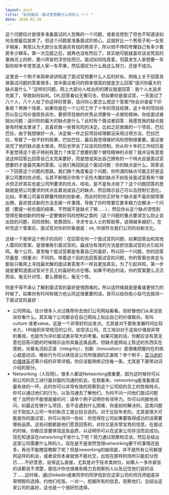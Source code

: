 ```yaml
---
layout: post
title: "如何面试：面试官想要什么样的人（一）"
date: 2016-02-28
---
```


这个问题估计是很多准备面试的人忽略的一个问题，或者说想到了但也不知道该如何去想最后放弃了。但这个问题是准备面试的核心。这就好比一个男孩子和一女孩子相亲，男孩认为大部分女孩喜欢有钱的男孩子，所以他不停的夸耀自己有多少套房多少辆车。第一次见面之后，就再也没有然后了。其实她可能就喜欢谈谈梵高的塞纳河上的桥，菱川师宣的浮世绘而已。面试如同找真爱，切莫发生人家想要一车梨你却辛辛苦苦送人家一车苹果，然后感叹为什么我这么努力，还是不成功。
<P> 这里说一个例子来简单讲讲知道了面试官想要什么人后的好处。网络上关于回答具体面试问题的答案很多，其中面试者问的频率很高的就是怎么回答“请问你最大的缺点是什么？”这样的问题。网上大部分人给出的的建议就是回答：我个人太追求完美了，导致如何如何。OK,回答看似无懈可击，但如果你是面试官，一天面试了八个人，八个人给了你这样的答案，请问你心里怎么想这个答案?你会对谁留下印象呢？再换个场景，如果你是在一个公司工作了十年的项目经理，这十年的项目经历以及公司价值观告诉你，要把项目做的优秀必须要有一点冒险精神。你给面试者抛出问题：请问你的最大的缺点是什么？此时有个面试者回答：我感觉我的缺点就是有时候太冒进了，总喜欢做一些冒风险的决定。比如之前我做的一个项目，巴拉巴拉，由于我想做好一点，决定做一件之前项目经理都没采用过得方法，巴拉巴拉，导致了一些不好的结果，巴拉巴拉，最后我觉得做好风险控制很重要。面试者说完了他的缺点是太冒进，然后也学会了应该风险控制。你从你十年的工作经历是不是觉得这个孩子特别有潜力？体现了想要的那个冒险精神的点呢？我并没有意思说这样回答比回答自己太完美要好，而是想说突出自己拥有的一个特点且是面试官想要的才是最完美的答案。让我们再回到这个面试问题：你的缺点是什么。简答说一下回答这个问题的思路。我们换个角度看这个问题，你所谓的缺点可能正好是这家公司要的优点呢。与其不断暗示你有个无伤大雅的缺点不如告诉面试官我有个缺点但正好其实也是公司所要求的优点。哈哈，是不是有点绕了？这个问题回答的思路就是把公司要求的优点反着说成自己的缺点，然后暗示自己可以去控制它恶化。比如，苹果公司喜欢颠覆传统的创新者，而此时的你正好有个缺点是不喜欢按常理出牌，喜欢尝试新的方法去做一件事情，导致了你时常要花更多精力去解决一个问题（要提一些负面的结果，不然就不是缺点了嘛……），然后你从这个缺点领悟到觉得在做创新的时候一定要做好风险控制之类的（这个问题的重点要讲怎么防止会出现的问题，风险控制，依靠团队，寻求专业人士的帮助等，说得越多越好）。在听完这个答案后，面试官对你的印象就是：ok, 你很符合我们公司的创新文化。</P>
<P> 总结一下我举这个例子的目的：在回答任何一个面试官的问题，如果回答出和其他人雷同的答案，是很难吸引面试官的。最成功有效的方法是抓住面试官的点引起共鸣。每个公司，甚至每个面试官都是有着自己的喜好，所以同一个问题，你的回答尽量是（侧重点）不同的。带着这个目的去回答面试官的问题，你的答案也肯定与那些只看网上寻找最优解的面试者答案不一样且更加真实。为了引起共鸣，第一步就是要知道面试官对于员工的喜好的点在哪。如果不明白的话，你的答案要么泛泛而谈，毫无针对性，要么模板化，毫无个性。</P>
<p>但是不得不承认了解到面试官的喜好是很困难的。所以这时候就是是看谁更努力的时候了。如果你有时间有精力也认同这很重要的话，我可以给你些小技巧去揣测一下面试官的喜好：

 - 公司网站。估计很多人点过推荐你去他们公司网站看看。但好像他们从来没告诉你看什么。其实每个公司都会在自己网站上贴出自己的价值取向，有叫culture 或者value。这是一个非常好的出发点。尤其是对于那些发展时间比较长久，HR组织非常规范的公司，如宝洁公司。员工培训对于这些价值观非常的重视，也是作为评价面试者非常大的考量。如果可能的话，你都应该有意无意在回答问题的时候暗示出你具备这类品质。但缺点是网站上陈述的东西实在笼统，光看名词如正直（integrity），创新（innovation）是很难把握内在的核心就是动词，哪些行为可以体现该公司所强调的正直呢？举个例子，[亚马逊的价值体系](https://www.amazon.jobs/zh/principles)还算介绍的非常详细。你应该能熟练记住每一条，尤其是下面带动词介绍的部分。
 - Networking（人际网）。很多人都说Networking很重要，因为这时候你可以和公司的员工进行面对面的沟通的机会。在我看来，networking是准备面试最有效的一环。此时你可以非常有效的观察到这个公司招的员工的性格特点。你可以通过他们的行为，以及沟通去了解他们。为何不问一问他们面试问题呢？当然你不能很直接的问：请举个例子证明你有领导力。你可以间接地询问，如最近在做什么项目，会不会遇到什么困难，你是如何解决的。这类问题对于刚加入公司一年的新员工是比较合适的。对于比较年老的，尤其是很大可能是你的面试官，你可以询问一些如：你觉得在公司如果要取得成功的话需要哪些品质。这些问题都是他们愿意回答的，对你又是非常宝贵的信息。在面试的时候，你都应该要体现这些品质，以证明你可以在这家公司存活而且成功。现在知道该在networking干些什么了吧？努力通过观察和交谈，然后总结出这家公司需要什么样的人。现在是不是突然觉得networking要干的事情还挺多，再也不能瞎逛瞎聊了呢？但是neworking的缺陷是，并不是所有公司都提供这样的机会，或者说你本身就很不能社交，出现在那样的场所只能扣分而已……不好意思，说得这么直接，尤其是对于技术类岗位，如果人一多你紧张的话都说不清楚，我估计你也很难有精力去观察别人以及记住他们说的话了……这时候，通过linkedin或者同学的同学找到在这家公司的师兄师姐是非常明智的选择。约他们吃饭，一对一，挖掘所有的信息，观察他们，总结出这家公司的喜好。这也是一个很好的选择。</p>

